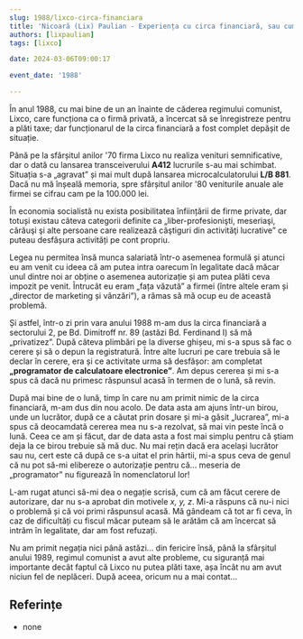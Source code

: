 ```yaml
---
slug: 1988/lixco-circa-financiara
title: 'Nicoară (Lix) Paulian - Experiența cu circa financiară, sau cum ne-au dat cu nomenclatoru'n cap'
authors: [lixpaulian]
tags: [lixco]

date: 2024-03-06T09:00:17

event_date: '1988'

---
```


În anul 1988, cu mai bine de un an înainte de căderea regimului comunist,
Lixco, care funcționa ca o firmă privată, a încercat să se înregistreze pentru
a plăti taxe; dar funcționarul de la circa financiară a fost complet
depășit de situație.

<!-- truncate -->

Până pe la sfârșitul anilor '70 firma Lixco nu realiza venituri semnificative, dar o dată cu lansarea transceiverului **A412** lucrurile s-au mai schimbat. Situația s-a „agravat” și mai mult după lansarea microcalculatorului **L/B 881**. Dacă nu mă înșeală memoria, spre sfârșitul anilor '80 veniturile anuale ale firmei se cifrau cam pe la 100.000 lei.

În economia socialistă nu exista posibilitatea înființării de firme private, dar totuși existau câteva categorii definite ca „liber-profesionişti, meseriaşi, cărăuşi şi alte persoane care realizează câştiguri din activităţi lucrative” ce puteau desfășura activități pe cont propriu.

Legea nu permitea însă munca salariată într-o asemenea formulă și atunci eu am venit cu ideea că am putea intra oarecum în legalitate dacă măcar unul dintre noi ar obține o asemenea autorizație și am putea plăti ceva impozit pe venit. Întrucât eu eram „fața văzută” a firmei (între altele eram și „director de marketing și vânzări”), a rămas să mă ocup eu de această problemă.

Și astfel, într-o zi prin vara anului 1988 m-am dus la circa financiară a sectorului 2, pe Bd. Dimitroff nr. 89 (astăzi Bd. Ferdinand I) să mă „privatizez”. După câteva plimbări pe la diverse ghișeu, mi s-a spus să fac o cerere și să o depun la registratură. Între alte lucruri pe care trebuia să le declar în cerere, era și ce activitate urma să desfășor: am completat **„programator de calculatoare electronice”**. Am depus cererea și mi s-a spus că dacă nu primesc răspunsul acasă în termen de o lună, să revin.

După mai bine de o lună, timp în care nu am primit nimic de la circa financiară, m-am dus din nou acolo. De data asta am ajuns într-un birou, unde un lucrător, după ce a căutat prin dosare și mi-a găsit „lucrarea”, mi-a spus că deocamdată cererea mea nu s-a rezolvat, să mai vin peste încă o lună. Ceea ce am și făcut, dar de data asta a fost mai simplu pentru că știam deja la ce birou trebuie să mă duc. Nu mai rețin dacă era același lucrător sau nu, cert este că după ce s-a uitat el prin hârtii, mi-a spus ceva de genul că nu pot să-mi elibereze o autorizație pentru că... meseria de „programator” nu figurează în nomenclatorul lor!

L-am rugat atunci să-mi dea o negație scrisă, cum că am făcut cerere de autorizare, dar nu s-a aprobat din motivele *x, y, z*. Mi-a răspuns că nu-i nici o problemă și că voi primi răspunsul acasă. Mă gândeam că tot ar fi ceva, în caz de dificultăți cu fiscul măcar puteam să le arătăm că am încercat să intrăm în legalitate, dar am fost refuzați.

Nu am primit negația nici până astăzi... din fericire însă, până la sfârșitul anului 1989, regimul comunist a avut alte probleme, cu siguranță mai importante decât faptul că Lixco nu putea plăti taxe, așa încât nu am avut niciun fel de neplăceri. După aceea, oricum nu a mai contat...

## Referințe

- none

